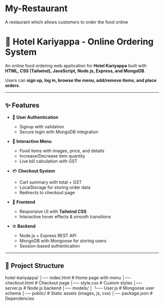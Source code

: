 # My-Restaurant
A restaurant which allows customers to order the food online
# 🍴 Hotel Kariyappa - Online Ordering System

An online food ordering web application for **Hotel Kariyappa** built with  
**HTML, CSS (Tailwind), JavaScript, Node.js, Express, and MongoDB**.  

Users can **sign up, log in, browse the menu, add/remove items, and place orders**.  

---

## ✨ Features

- 🔑 **User Authentication**  
  - Signup with validation  
  - Secure login with MongoDB integration  

- 🛒 **Interactive Menu**  
  - Food items with images, price, and details  
  - Increase/Decrease item quantity  
  - Live bill calculation with GST  

- 💳 **Checkout System**  
  - Cart summary with total + GST  
  - LocalStorage for storing order data  
  - Redirects to checkout page  

- 🎨 **Frontend**  
  - Responsive UI with **Tailwind CSS**  
  - Interactive hover effects & smooth transitions  

- ⚙️ **Backend**  
  - Node.js + Express REST API  
  - MongoDB with Mongoose for storing users  
  - Session-based authentication  

---

## 📂 Project Structure

hotel-kariyappa/
│── index.html # Home page with menu
│── checkout.html # Checkout page
│── style.css # Custom styles
│── server.js # Node.js backend
│── models/
│ └── User.js # Mongoose user schema
│── public/ # Static assets (images, js, css)
│── package.json # Dependencies




